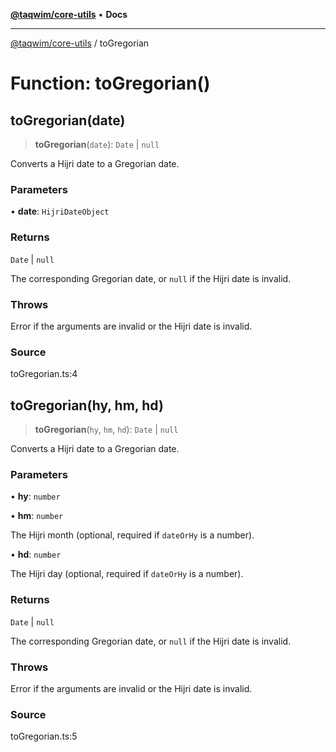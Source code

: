 [**@taqwim/core-utils**](../README.md) • **Docs**

***

[@taqwim/core-utils](../globals.md) / toGregorian

# Function: toGregorian()

## toGregorian(date)

> **toGregorian**(`date`): `Date` \| `null`

Converts a Hijri date to a Gregorian date.

### Parameters

• **date**: `HijriDateObject`

### Returns

`Date` \| `null`

The corresponding Gregorian date, or `null` if the Hijri date is invalid.

### Throws

Error if the arguments are invalid or the Hijri date is invalid.

### Source

toGregorian.ts:4

## toGregorian(hy, hm, hd)

> **toGregorian**(`hy`, `hm`, `hd`): `Date` \| `null`

Converts a Hijri date to a Gregorian date.

### Parameters

• **hy**: `number`

• **hm**: `number`

The Hijri month (optional, required if `dateOrHy` is a number).

• **hd**: `number`

The Hijri day (optional, required if `dateOrHy` is a number).

### Returns

`Date` \| `null`

The corresponding Gregorian date, or `null` if the Hijri date is invalid.

### Throws

Error if the arguments are invalid or the Hijri date is invalid.

### Source

toGregorian.ts:5
